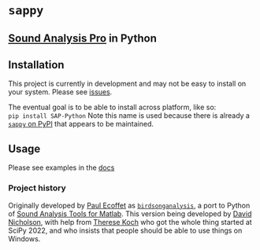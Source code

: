 # `sappy`
## [Sound Analysis Pro](http://soundanalysispro.com/) in Python

## Installation
This project is currently in development and may not be easy to install on your system.
Please see [issues](https://github.com/vocalpy/sappy/issues).

The eventual goal is to be able to install across platform, like so:  
`pip install SAP-Python`
Note this name is used because there is already a [`sappy` on PyPI](https://pypi.org/project/sappy/) 
that appears to be maintained.

## Usage
Please see examples in the [docs](./docs)

### Project history
Originally developed by [Paul Ecoffet](https://www.linkedin.com/in/paulecoffet/) 
as [`birdsonganalysis`](https://github.com/PaulEcoffet/birdsonganalysis), 
a port to Python of [Sound Analysis Tools for Matlab](http://soundanalysispro.com/matlab-sat).
This version being developed by [David Nicholson](https://github.com/NickleDave/),
with help from [Therese Koch](https://github.com/theresekoch) who got the whole thing started at SciPy 2022, 
and who insists that people should be able to use things on Windows.
